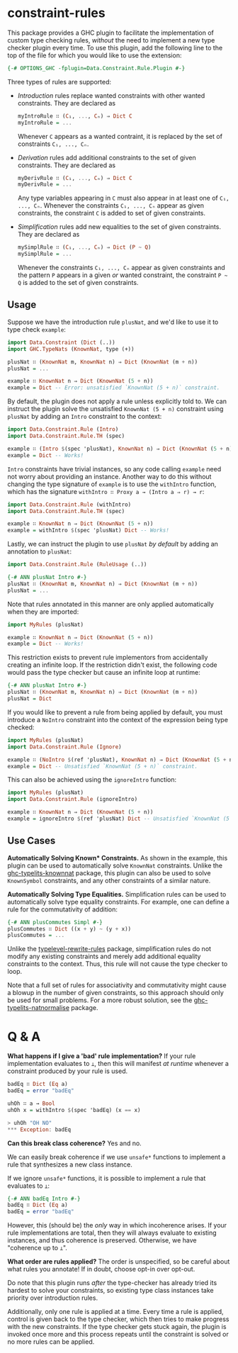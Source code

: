# constraint-rules

This package provides a GHC plugin to facilitate the implementation of custom type checking rules, _without_ the need to implement a new type checker plugin every time. To use this plugin, add the following line to the top of the file for which you would like to use the extension:

```haskell
{-# OPTIONS_GHC -fplugin=Data.Constraint.Rule.Plugin #-}
```

Three types of rules are supported:

* _Introduction_ rules replace wanted constraints with other wanted constraints. They are declared as

  ```haskell
  myIntroRule ∷ (C₁, ..., Cₙ) ⇒ Dict C
  myIntroRule = ...
  ```

  Whenever `C` appears as a wanted contraint, it is replaced by the set of constraints `C₁, ..., Cₙ`.

* _Derivation_ rules add additional constraints to the set of given constraints. They are declared as

  ```haskell
  myDerivRule ∷ (C₁, ..., Cₙ) ⇒ Dict C
  myDerivRule = ...
  ```

  Any type variables appearing in `C` must also appear in at least one of `C₁, ..., Cₙ`. Whenever the constraints `C₁, ..., Cₙ` appear as given constraints, the constraint `C` is added to set of given constraints.

* _Simplification_ rules add new equalities to the set of given constraints. They are declared as

  ```haskell
  mySimplRule ∷ (C₁, ..., Cₙ) ⇒ Dict (P ~ Q)
  mySimplRule = ...
  ```

  Whenever the constraints `C₁, ..., Cₙ` appear as given constraints and the pattern `P` appears in a given _or_ wanted constraint, the constraint `P ~ Q` is added to the set of given constraints.

## Usage

Suppose we have the introduction rule `plusNat`, and we'd like to use it to type check `example`:

```haskell
import Data.Constraint (Dict (..))
import GHC.TypeNats (KnownNat, type (+))

plusNat ∷ (KnownNat m, KnownNat n) ⇒ Dict (KnownNat (m + n))
plusNat = ...

example ∷ KnownNat n ⇒ Dict (KnownNat (5 + n))
example = Dict -- Error: unsatisfied `KnownNat (5 + n)` constraint.
```

By default, the plugin does not apply a rule unless explicitly told to. We can instruct the plugin solve the unsatisfied `KnownNat (5 + n)` constraint using `plusNat` by adding an `Intro` constraint to the context:

```haskell
import Data.Constraint.Rule (Intro)
import Data.Constraint.Rule.TH (spec)

example ∷ (Intro $(spec 'plusNat), KnownNat n) ⇒ Dict (KnownNat (5 + n))
example = Dict -- Works!
```

`Intro` constraints have trivial instances, so any code calling `example` need not worry about providing an instance. Another way to do this without changing the type signature of `example` is to use the `withIntro` function, which has the signature `withIntro ∷ Proxy a → (Intro a ⇒ r) → r`:

```haskell
import Data.Constraint.Rule (withIntro)
import Data.Constraint.Rule.TH (spec)

example ∷ KnownNat n ⇒ Dict (KnownNat (5 + n))
example = withIntro $(spec 'plusNat) Dict -- Works!
```

Lastly, we can instruct the plugin to use `plusNat` _by default_ by adding an annotation to `plusNat`:

```haskell
import Data.Constraint.Rule (RuleUsage (..))

{-# ANN plusNat Intro #-}
plusNat ∷ (KnownNat m, KnownNat n) ⇒ Dict (KnownNat (m + n))
plusNat = ...
```

Note that rules annotated in this manner are only applied automatically when they are imported:

```haskell
import MyRules (plusNat)

example ∷ KnownNat n ⇒ Dict (KnownNat (5 + n))
example = Dict -- Works!
```

This restriction exists to prevent rule implementors from accidentally creating an infinite loop. If the restriction didn't exist, the following code would pass the type checker but cause an infinite loop at runtime:

```haskell
{-# ANN plusNat Intro #-}
plusNat ∷ (KnownNat m, KnownNat n) ⇒ Dict (KnownNat (m + n))
plusNat = Dict
```

If you would like to prevent a rule from being applied by default, you must introduce a `NoIntro` constraint into the context of the expression being type checked:

```haskell
import MyRules (plusNat)
import Data.Constraint.Rule (Ignore)

example ∷ (NoIntro $(ref 'plusNat), KnownNat n) ⇒ Dict (KnownNat (5 + n))
example = Dict -- Unsatisfied `KnownNat (5 + n)` constraint.
```

This can also be achieved using the `ignoreIntro` function:

```haskell
import MyRules (plusNat)
import Data.Constraint.Rule (ignoreIntro)

example ∷ KnownNat n ⇒ Dict (KnownNat (5 + n))
example = ignoreIntro $(ref 'plusNat) Dict -- Unsatisfied `KnownNat (5 + n)` constraint.
```

## Use Cases

**Automatically Solving Known\* Constraints.** As shown in the example, this plugin can be used to automatically solve `KnownNat` constraints. Unlike the [ghc-typelits-knownnat](https://hackage.haskell.org/package/ghc-typelits-knownnat) package, this plugin can also be used to solve `KnownSymbol` constraints, and any other constraints of a similar nature.

**Automatically Solving Type Equalities.** Simplification rules can be used to automatically solve type equality constraints. For example, one can define a rule for the commutativity of addition:

```haskell
{-# ANN plusCommutes Simpl #-}
plusCommutes ∷ Dict ((x + y) ~ (y + x))
plusCommutes = ...
```

Unlike the [typelevel-rewrite-rules](https://hackage.haskell.org/package/typelevel-rewrite-rules) package, simplification rules do not modify any existing constraints and merely add additional equality constraints to the context. Thus, this rule will not cause the type checker to loop.

Note that a full set of rules for associativity and commutativity might cause a blowup in the number of given constraints, so this approach should only be used for small problems. For a more robust solution, see the [ghc-typelits-natnormalise](https://hackage.haskell.org/package/ghc-typelits-natnormalise) package.

# Q & A

**What happens if I give a 'bad' rule implementation?** If your rule implementation evaluates to `⊥`, then this will manifest _at runtime_ whenever a constraint produced by your rule is used.

```haskell
badEq ∷ Dict (Eq a)
badEq = error "badEq"

uhOh ∷ a → Bool
uhOh x = withIntro $(spec 'badEq) (x == x)

> uhOh "OH NO"
*** Exception: badEq
```

**Can this break class coherence?** Yes and no.

We can easily break coherence if we use `unsafe*` functions to implement a rule that synthesizes a new class instance.

If we ignore `unsafe*` functions, it is possible to implement a rule that evaluates to `⊥`:

```haskell
{-# ANN badEq Intro #-}
badEq ∷ Dict (Eq a)
badEq = error "badEq"
```

However, this (should be) the _only_ way in which incoherence arises. If your rule implementations are total, then they will always evaluate to existing instances, and thus coherence is preserved. Otherwise, we have "coherence up to `⊥`".

**What order are rules applied?** The order is unspecified, so be careful about what rules you annotate! If in doubt, choose opt-in over opt-out.

Do note that this plugin runs _after_ the type-checker has already tried its hardest to solve your constraints, so existing type class instances take priority over introduction rules.

Additionally, only one rule is applied at a time. Every time a rule is applied, control is given back to the type checker, which then tries to make progress with the new constraints. If the type checker gets stuck again, the plugin is invoked once more and this process repeats until the constraint is solved or no more rules can be applied.
